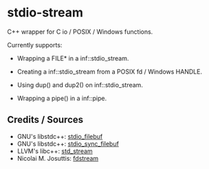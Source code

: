 # stdio-stream

C++ wrapper for C io / POSIX / Windows functions.

Currently supports:

* Wrapping a FILE* in a inf::stdio_stream.

* Creating a inf::stdio_stream from a POSIX fd / Windows HANDLE.

* Using dup() and dup2() on inf::stdio_stream.

* Wrapping a pipe() in a inf::pipe.

## Credits / Sources

* GNU's libstdc++: [stdio_filebuf](https://gcc.gnu.org/onlinedocs/gcc-13.1.0/libstdc++/api/a12263.html)
* GNU's libstdc++: [stdio_sync_filebuf](https://gcc.gnu.org/onlinedocs/gcc-13.1.0/libstdc++/api/a12267.html)
* LLVM's libc++: [std_stream](https://github.com/llvm/llvm-project/blob/main/libcxx/src/std_stream.h)
* Nicolai M. Josuttis: [fdstream](http://www.josuttis.com/cppcode/fdstream.html)
